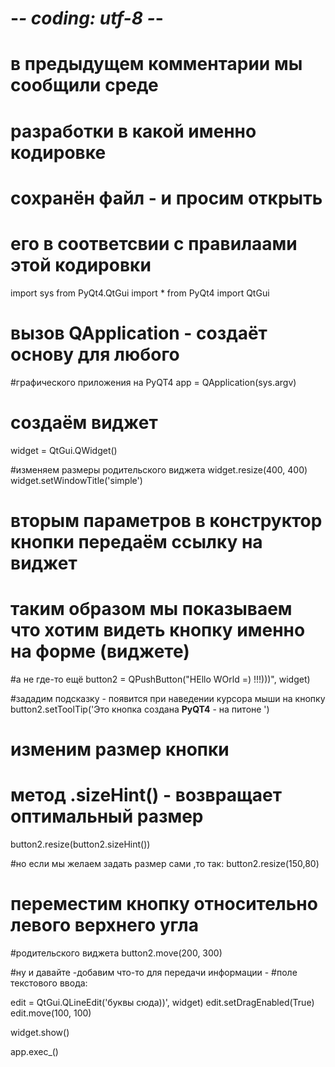 # -*- coding: utf-8 -*-
 
# в предыдущем комментарии мы сообщили среде
# разработки в какой именно кодировке
# сохранён файл - и просим открыть
# его в соответсвии с правилаами этой кодировки
import sys
from PyQt4.QtGui import *
from PyQt4 import QtGui
 
# вызов QApplication - создаёт основу для любого
#графического приложения на PyQT4
app = QApplication(sys.argv)
 
# создаём виджет
 
widget = QtGui.QWidget()
 
#изменяем размеры родительского виджета
widget.resize(400, 400)
widget.setWindowTitle('simple')
 
# вторым параметров в конструктор кнопки передаём ссылку на виджет
# таким образом мы показываем что хотим видеть кнопку именно на форме (виджете)
#а не где-то ещё
button2 = QPushButton("HEllo WOrld =) !!!)))", widget)
 
#зададим подсказку - появится при наведении курсора мыши на кнопку
button2.setToolTip('Это кнопка создана <b>PyQT4</b> - на питоне  ')
 
# изменим размер кнопки
#  метод .sizeHint() - возвращает оптимальный размер
button2.resize(button2.sizeHint())
 
#но если мы желаем задать размер сами ,то так:
button2.resize(150,80)
 
# переместим кнопку относительно левого верхнего угла
#родительского виджета
button2.move(200, 300)
 
#ну и давайте  -добавим что-то для передачи информации -
#поле текстового ввода:
 
edit = QtGui.QLineEdit('буквы сюда))',  widget)
edit.setDragEnabled(True)
edit.move(100, 100)
 
widget.show()
 
app.exec_()
